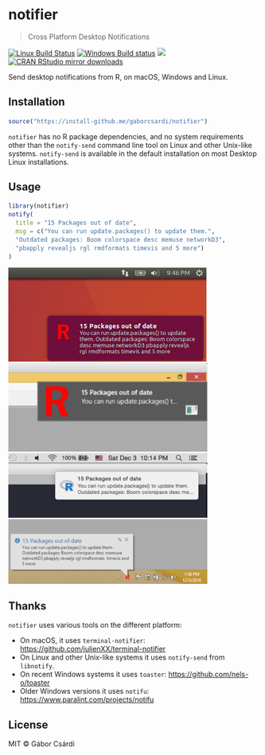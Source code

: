 
# notifier

> Cross Platform Desktop Notifications

[![Linux Build Status](https://travis-ci.org/gaborcsardi/notifier.svg?branch=master)](https://travis-ci.org/gaborcsardi/notifier)
[![Windows Build status](https://ci.appveyor.com/api/projects/status/github/gaborcsardi/notifier?svg=true)](https://ci.appveyor.com/project/gaborcsardi/notifier)
[![](http://www.r-pkg.org/badges/version/notifier)](http://www.r-pkg.org/pkg/notifier)
[![CRAN RStudio mirror downloads](http://cranlogs.r-pkg.org/badges/notifier)](http://www.r-pkg.org/pkg/notifier)

Send desktop notifications from R, on macOS, Windows and Linux.

## Installation

```r
source("https://install-github.me/gaborcsardi/notifier")
```

`notifier` has no R package dependencies, and no system requirements
other than the `notify-send` command line tool on Linux and other
Unix-like systems. `notify-send` is available in the default installation
on most Desktop Linux installations.

## Usage

```r
library(notifier)
notify(
  title = "15 Packages out of date",
  msg = c("You can run update.packages() to update them.",
  "Outdated packages: Boom colorspace desc memuse networkD3",
  "pbapply revealjs rgl rmdformats timevis and 5 more")
)
```

<img src="/inst/linux.png" width="400" alt="Linux">
<img src="/inst/windows.png" width="400" alt="Windows 8 or newer">

<img src="inst/macos.png" width="400" alt="macOS">
<img src="/inst/oldwindows.png" width="400" alt="Old Windows">

## Thanks

`notifier` uses various tools on the different platform:

* On macOS, it uses `terminal-notifier`:
  https://github.com/julienXX/terminal-notifier
* On Linux and other Unix-like systems it uses `notify-send` from
  `libnotify`.
* On recent Windows systems it uses `toaster`:
  https://github.com/nels-o/toaster
* Older Windows versions it uses `notifu`:
  https://www.paralint.com/projects/notifu

## License

MIT © Gábor Csárdi
